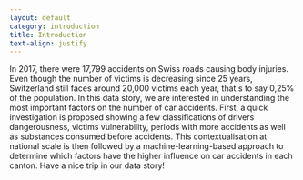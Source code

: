 ```yaml
---
layout: default
category: introduction
title: Introduction
text-align: justify
---
```


In 2017, there were 17,799 accidents on Swiss roads causing body injuries. Even though the number of victims is decreasing since 25 years, Switzerland still faces around 20,000 victims each year, that's to say 0,25% of the population. In this data story, we are interested in understanding the most important factors on the number of car accidents. First, a quick investigation is proposed showing a few classifications of drivers dangerousness, victims vulnerability, periods with more accidents as well as substances consumed before accidents. This contextualisation at national scale is then followed by a machine-learning-based approach to determine which factors have the higher influence on car accidents in each canton. 
Have a nice trip in our data story!